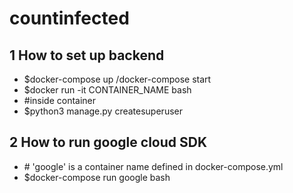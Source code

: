 <h1>countinfected</h1>
<h2>1 How to set up backend</h2>
<ul>
  <li>$docker-compose up /docker-compose start</li>
  <li>$docker run -it CONTAINER_NAME bash</li>
  <li>#inside container</li>
  <li>$python3 manage.py createsuperuser</li>
</ul>

<h2>2 How to run google cloud SDK</h2>
<ul>
  <li># 'google' is a container name defined in docker-compose.yml</li>
  <li>$docker-compose run google bash</li>
</ul>
